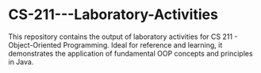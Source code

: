# CS-211---Laboratory-Activities
This repository contains the output of laboratory activities for CS 211 - Object-Oriented Programming. Ideal for reference and learning, it demonstrates the application of fundamental OOP concepts and principles in Java.
